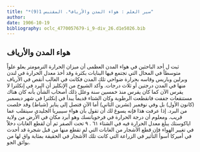 ```yaml
---
title: "*سير العلم : هواء المدن والأرياف*. المقتبس 1(9)"
author: 
date: 1906-10-19
bibliography: oclc_4770057679-i_9-div_26.d1e5026.bib
---
```




##  هواء المدن والأرياف 


  ثبت ل  أحد  الباحثين في هواء المدن العظمى أن ميزان الحرارة الترمومتر يعلو علواً متوسطاً في المحال التي تجتمع فيها البنايات بكثرة وقد أخذ معدل الحرارة في لندن وبرلين وباريس وقاسه بحرارة ضواحي تلك المدن فكانت في الغالب أنقص في الأرياف منها في المدن درجتين أو  ثلاث  درجات. وأكد الشيوخ من الإنكليز أن البرد في إنكلترا لا يقرس الآن كما كان يقرس منذ  خمسين  سنة وعلل ذلك أصحاب الشأن بأنه كان هناك مستنقعات جففت فانقطعت الرطوبة وكان الشتاء قديماً يبدأ في إنكلترا في شهر ديسمبر (كانون الأول) بل وفي نوفمبر (تشرين الثاني) أما الآن فتصل إلى يناير (شباط) وقد خلصت من البرد. إذا عرفت هذا فإنه يسوغ لك أن تقول بأن هواء سيبيريا الجليدي سينقلب عما قريب.   ومعلوم أن درجة الحرارة في فرخويانسك وهو أبرد مكان في الأرض من ولاية اياكوستك يبلغ معدل الحرارة فيه في الشتاء  ٦١  .  ٩  تحت الصفر ثم أن لقطع الغابات دخلاً في تغيير الهواء فإن قطع الأشجار من الغابات التي لم تقطع منها من قبل شجرة قد أحدث في أميركا أسوأ التأثير في الزراعة التي كانت تلك الأشجار في الحقيقة بمثابة واق لها من بوائق الجو. 
